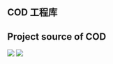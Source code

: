 ## COD 工程库  
## Project source of COD  

[![](https://img.shields.io/badge/Lab-@lyc0930-brightgreen.svg?style=flat)](https://github.com/lyc0930) ![](https://img.shields.io/badge/USTC-2019Spring-inactive.svg?style=flat)
